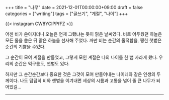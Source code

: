 +++
title = "나무"
date = 2021-12-01T00:00:00+09:00
draft = false
categories = ["writing"]
tags = ["글쓰기", "계절", "나이"]
+++

{{< instagram CW8YClPPfFZ >}}

어젠 비가 쏟아지더니 오늘은 언제 그랬냐는 듯이 맑은 날씨였다.
비로 어두웠던 하늘은 모든 물을 쏟은 뒤 맑은 하늘을 선사해 주었다.
까만 비는 순간의 울적함을, 쨍한 햇볕은 순간의 기쁨을 주었다.

그 순간이 모여 계절을 만들었고, 그렇게 모인 계절은 나의 나이를 한 뼘 자라게 했다.
우리의 순간은 먹구름도, 햇볕도 있다.

하지만 그 순간순간보다 중요한 것은 그것이 모여 만들어내는 나이테와 같은 인생의 두께이다.
나도 덤덤히 비와 햇볕을 이겨내면 세상의 시름과 고통을 널어 줄 큰 나무가 되어있길...

---
